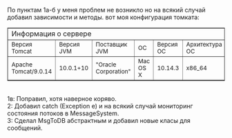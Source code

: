 По пунктам 1а-б у меня проблем не возникло но на всякий случай
 добавил зависимости и методы.
 вот моя конфигурация томката:

<table border="1" cellspacing="0" cellpadding="3">
<tbody><tr>
 <td colspan="8" class="title">Информация о сервере</td>
</tr>
<tr>
 <td class="header-center"><small>Версия Tomcat</small></td>
 <td class="header-center"><small>Версия JVM</small></td>
 <td class="header-center"><small>Поставщик JVM</small></td>
 <td class="header-center"><small>ОС</small></td>
 <td class="header-center"><small>Версия ОС</small></td>
 <td class="header-center"><small>Архитектура ОС</small></td>
 <td class="header-center"><small>Имя хоста</small></td>
 <td class="header-center"><small>IP Адрес</small></td>
</tr>
<tr>
 <td class="row-center"><small>Apache Tomcat/9.0.14</small></td>
 <td class="row-center"><small>10.0.1+10</small></td>
 <td class="row-center"><small>"Oracle Corporation"</small></td>
 <td class="row-center"><small>Mac OS X</small></td>
 <td class="row-center"><small>10.14.3</small></td>
 <td class="row-center"><small>x86_64</small></td>
 <td class="row-center"><small>MBP-Anton</small></td>
 <td class="row-center"><small>192.168.1.144</small></td>
</tr>
</tbody></table>

<br/>
1в: Поправил, хотя наверное коряво.
<br/>
2: Добавил catch (Exception e) и на всякий случай мониторинг состояния потоков в MessageSystem.
<br/>
3:  Сделал MsgToDB абстрактным и добавил новые класы для сообщений.